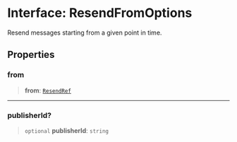 # Interface: ResendFromOptions

Resend messages starting from a given point in time.

## Properties

### from

> **from**: [`ResendRef`](ResendRef.md)

***

### publisherId?

> `optional` **publisherId**: `string`
